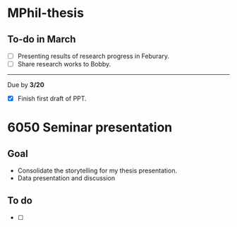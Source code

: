 # MPhil-thesis
## To-do in March
* [ ] Presenting results of research progress in Feburary.
* [ ] Share research works to Bobby.
---
Due by __3/20__
* [x] Finish first draft of PPT.


# 6050 Seminar presentation
## Goal
* Consolidate the storytelling for my thesis presentation.
* Data presentation and discussion

## To do 
* [ ] 
